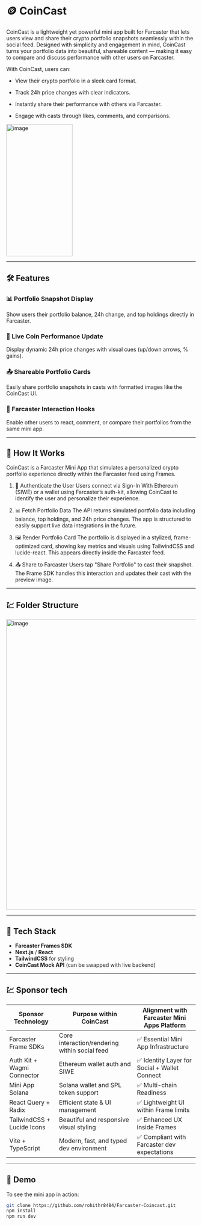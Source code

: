 # 🪙 CoinCast

CoinCast is a lightweight yet powerful mini app built for Farcaster that lets users view and share their crypto portfolio snapshots seamlessly within the social feed. Designed with simplicity and engagement in mind, CoinCast turns your portfolio data into beautiful, shareable content — making it easy to compare and discuss performance with other users on Farcaster.

With CoinCast, users can:

- View their crypto portfolio in a sleek card format.

- Track 24h price changes with clear indicators.

- Instantly share their performance with others via Farcaster.

- Engage with casts through likes, comments, and comparisons.

<img width="176" height="351" alt="image" src="https://github.com/user-attachments/assets/c8c5db55-6d55-464b-b24b-d1c9cf05fba9" />


---

## 🛠 Features

### 📊 Portfolio Snapshot Display  
Show users their portfolio balance, 24h change, and top holdings directly in Farcaster.

### 🔄 Live Coin Performance Update  
Display dynamic 24h price changes with visual cues (up/down arrows, % gains).

### 📤 Shareable Portfolio Cards  
Easily share portfolio snapshots in casts with formatted images like the CoinCast UI.

### 💬 Farcaster Interaction Hooks  
Enable other users to react, comment, or compare their portfolios from the same mini app.

---

## 🚀 How It Works

CoinCast is a Farcaster Mini App that simulates a personalized crypto portfolio experience directly within the Farcaster feed using Frames.

1. 🧾 Authenticate the User
Users connect via Sign-In With Ethereum (SIWE) or a wallet using Farcaster’s auth-kit, allowing CoinCast to identify the user and personalize their experience.

2. 📊 Fetch Portfolio Data
The API returns simulated portfolio data including balance, top holdings, and 24h price changes. The app is structured to easily support live data integrations in the future.

3. 🖼️ Render Portfolio Card
The portfolio is displayed in a stylized, frame-optimized card, showing key metrics and visuals using TailwindCSS and lucide-react. This appears directly inside the Farcaster feed.

4. 📤 Share to Farcaster
Users tap "Share Portfolio" to cast their snapshot. The Frame SDK handles this interaction and updates their cast with the preview image.



---
## 💹 Folder Structure

<img width="686" height="772" alt="image" src="https://github.com/user-attachments/assets/b307d49d-8e02-491b-88cc-1ab00fe72ab2" />

---

## 🧩 Tech Stack

- **Farcaster Frames SDK**
- **Next.js** / **React**
- **TailwindCSS** for styling
- **CoinCast Mock API** (can be swapped with live backend)

---

## 💹 Sponsor tech
| Sponsor Technology         | Purpose within CoinCast                       | Alignment with Farcaster Mini Apps Platform  |
| -------------------------- | --------------------------------------------- | -------------------------------------------- |
| Farcaster Frame SDKs       | Core interaction/rendering within social feed | ✅ Essential Mini App Infrastructure          |
| Auth Kit + Wagmi Connector | Ethereum wallet auth and SIWE                 | ✅ Identity Layer for Social + Wallet Connect |
| Mini App Solana            | Solana wallet and SPL token support           | ✅ Multi-chain Readiness                      |
| React Query + Radix        | Efficient state & UI management               | ✅ Lightweight UI within Frame limits         |
| TailwindCSS + Lucide Icons | Beautiful and responsive visual styling       | ✅ Enhanced UX inside Frames                  |
| Vite + TypeScript          | Modern, fast, and typed dev environment       | ✅ Compliant with Farcaster dev expectations  |


---

## 🧪 Demo

To see the mini app in action:

```bash
git clone https://github.com/rohithr8484/Farcaster-Coincast.git
npm install
npm run dev
